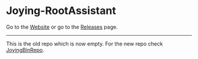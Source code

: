# Joying-RootAssistant

Go to the [Website](https://hvdwolf.github.io/Joying-RootAssistant/) or
go to the [Releases](https://github.com/hvdwolf/Joying-RootAssistant/releases/) page.

-----
This is the old repo which is now empty.
For the new repo check [JoyingBinRepo](https://github.com/hvdwolf/JoyingBinRepo).
